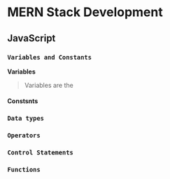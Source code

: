 # **MERN Stack Development**
## **JavaScript**
### `Variables and Constants`
**Variables** <br>
> Variables are the 
####
**Constsnts**
### `Data types`
### `Operators`
### `Control Statements`
### `Functions` 